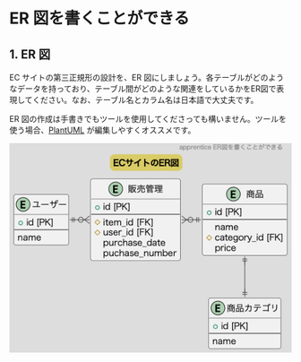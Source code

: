 # ER 図を書くことができる

## 1. ER 図

EC サイトの第三正規形の設計を、ER 図にしましょう。各テーブルがどのようなデータを持っており、テーブル間がどのような関連をしているかをER図で表現してください。なお、テーブル名とカラム名は日本語で大丈夫です。

ER 図の作成は手書きでもツールを使用してくださっても構いません。ツールを使う場合、[PlantUML](https://plantuml.com/ja/ie-diagram) が編集しやすくオススメです。

![ECサイトのER図](image.png)

